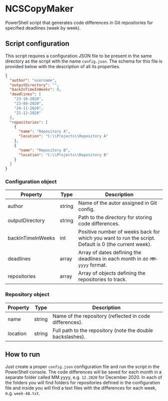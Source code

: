 # NCSCopyMaker

PowerShell script that generates code differences in Git repositories for specified deadlines (week by week).

## Script configuration

This script requires a configuration JSON file to be present in the same directory as the script with the name `config.json`. The schema for this file is provided below with the description of all its properties.

```json
{
  "author": "username",
  "outputDirectory": "",
  "backInTimeInWeeks": 0,
  "deadlines": [
    "23-10-2020",
    "23-09-2020",
    "24-11-2020",
    "21-12-2020"
  ],
  "repositories": [
    {
      "name": "Repository A",
      "location": "C:\\Projects\\Repository A"
    },
    {
      "name": "Repository B",
      "location": "C:\\Projects\\Repository B"
    }
  ]
}
```

### Configuration object

| **Property**       | **Type** | **Description**                               |
|-------------------|----------|-----------------------------------------------|
| author            | string   | Name of the autor assigned in Git config.     |
| outputDirectory   | string   | Path to the directory for storing code differences. |
| backInTimeInWeeks | int      | Positive number of weeks back for which you want to run the script. Default is 0 (the current week). |
| deadlines         | array    | Array of dates defining the deadlines in each month in `dd-MM-yyyy` format. |
| repositories      | array    | Array of objects defining the repositories to track. |

### Repository object

| **Property**       | **Type** | **Description**                           |
|-------------------|----------|-------------------------------------------|
| name     | string   | Name of the repository (reflected in code differences).  |
| location | string   | Full path to the repository (note the double backslashes). |

## How to run

Just create a proper `config.json` configuration file and run the script in the PowerShell console. The code differences will be saved for each month in a separate folder called MM.yyyy, e.g. `12.2020` for December 2020. In each of the folders you will find folders for repositories defined in the configuration file and inside you will find a text files with the differences for each week, e.g. `week-48.txt`.
